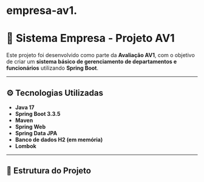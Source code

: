 # empresa-av1.
# 🏢 Sistema Empresa - Projeto AV1

Este projeto foi desenvolvido como parte da **Avaliação AV1**, com o objetivo de criar um **sistema básico de gerenciamento de departamentos e funcionários** utilizando **Spring Boot**.

---

## ⚙️ Tecnologias Utilizadas
- **Java 17**
- **Spring Boot 3.3.5**
- **Maven**
- **Spring Web**
- **Spring Data JPA**
- **Banco de dados H2 (em memória)**
- **Lombok**

---

## 📁 Estrutura do Projeto
